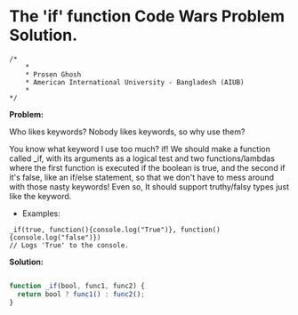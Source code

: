 # The 'if' function Code Wars Problem Solution.

```
/*
    *
    * Prosen Ghosh
    * American International University - Bangladesh (AIUB)
    *
*/
```

**Problem:**

Who likes keywords? Nobody likes keywords, so why use them?

You know what keyword I use too much? if! We should make a function called _if, with its arguments as a logical test and two functions/lambdas where the first function is executed if the boolean is true, and the second if it's false, like an if/else statement, so that we don't have to mess around with those nasty keywords! Even so, It should support truthy/falsy types just like the keyword.

- Examples:
```
_if(true, function(){console.log("True")}, function(){console.log("false")})
// Logs 'True' to the console.
```

**Solution:**

```javascript

function _if(bool, func1, func2) {
  return bool ? func1() : func2();
}

```
